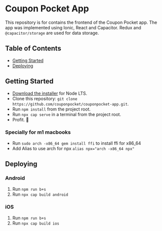 # Coupon Pocket App

This repository is for contains the frontend of the Coupon Pocket app. The app was implemented using Ionic, React and Capacitor. Redux and `@capacitor/storage` are used for data storage.

## Table of Contents
- [Getting Started](#getting-started)
- [Deploying](#deploying)

## Getting Started

* [Download the installer](https://nodejs.org/) for Node LTS.
* Clone this repository: `git clone https://github.com/couponpocket/couponpocket-app.git`.
* Run `npm install` from the project root.
* Run `npx cap serve` in a terminal from the project root.
* Profit. :tada:

### Specially for m1 macbooks

* Run `sudo arch -x86_64 gem install ffi` to install ffi for x86_64
* Add Alias to use arch for npx `alias npx="arch -x86_64 npx"`


## Deploying

### Android

1. Run `npm run b+s`
2. Run `npx cap build android`

### iOS

1. Run `npm run b+s`
2. Run `npx cap build ios`